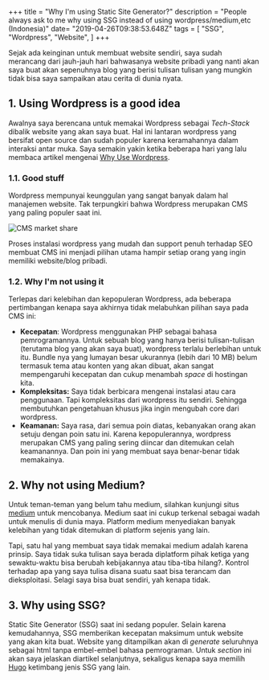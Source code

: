 +++
title = "Why I'm using Static Site Generator?"
description = "People always ask to me why using SSG instead of using wordpress/medium,etc (Indonesia)"
date= "2019-04-26T09:38:53.648Z"
tags = [
    "SSG",
    "Wordpress",
    "Website",
]
+++

Sejak ada keinginan untuk membuat website sendiri, saya sudah merancang dari jauh-jauh hari bahwasanya website pribadi yang nanti akan saya buat akan sepenuhnya blog yang berisi tulisan tulisan yang mungkin tidak bisa saya sampaikan atau cerita di dunia nyata.

## 1. Using Wordpress is a good idea

Awalnya saya berencana untuk memakai Wordpress sebagai _Tech-Stack_ dibalik website yang akan saya buat. Hal ini lantaran wordpress yang bersifat open source dan sudah populer karena keramahannya dalam interaksi antar muka. Saya semakin yakin ketika beberapa hari yang lalu membaca artikel mengenai [Why Use Wordpress](https://kinsta.com/blog/why-use-wordpress/).

### 1.1. Good stuff

Wordpress mempunyai keunggulan yang sangat banyak dalam hal manajemen website. Tak terpungkiri bahwa Wordpress merupakan CMS yang paling populer saat ini.

![CMS market share](/images/uploads/wp.png "Stats about CMS market share")

Proses instalasi wordpress yang mudah dan support penuh terhadap SEO membuat CMS ini menjadi pilihan utama hampir setiap orang yang ingin memiliki website/blog pribadi.

### 1.2. Why I'm not using it

Terlepas dari kelebihan dan kepopuleran Wordpress, ada beberapa pertimbangan kenapa saya akhirnya tidak melabuhkan pilihan saya pada CMS ini:

* **Kecepatan**: Wordpress menggunakan PHP sebagai bahasa pemrogramannya. Untuk sebuah blog yang hanya berisi tulisan-tulisan (terutama blog yang akan saya buat), wordpress terlalu berlebihan untuk itu. Bundle nya yang lumayan besar ukurannya (lebih dari 10 MB) belum termasuk tema atau konten yang akan dibuat, akan sangat mempengaruhi kecepatan dan cukup menambah _space_ di hostingan kita.
* **Kompleksitas:** Saya tidak berbicara mengenai instalasi atau cara penggunaan. Tapi kompleksitas dari wordpress itu sendiri. Sehingga membutuhkan pengetahuan khusus jika ingin mengubah core dari wordpress.
* **Keamanan:** Saya rasa, dari semua poin diatas, kebanyakan orang akan setuju dengan poin satu ini. Karena kepopulerannya, wordpress merupakan CMS yang paling sering diincar dan ditemukan celah keamanannya. Dan poin ini yang membuat saya benar-benar tidak memakainya.

## 2. Why not using Medium?

Untuk teman-teman yang belum tahu medium, silahkan kunjungi situs [medium](https://medium.com) untuk mencobanya.
Medium saat ini cukup terkenal sebagai wadah untuk menulis di dunia maya. Platform medium menyediakan banyak kelebihan yang tidak ditemukan di platform sejenis yang lain.

Tapi, satu hal yang membuat saya tidak memakai medium adalah karena prinsip. Saya tidak suka tulisan saya  berada diplatform pihak ketiga yang sewaktu-waktu bisa berubah kebijakannya atau tiba-tiba hilang?. Kontrol terhadap apa yang saya tulisa disana suatu saat bisa terancam dan dieksploitasi. Selagi saya bisa buat sendiri, yah kenapa tidak.

## 3. Why using SSG?

Static Site Generator (SSG) saat ini sedang populer. Selain karena kemudahannya, SSG memberikan kecepatan maksimum untuk website yang akan kita buat. Website yang ditampilkan akan di _generate_ seluruhnya sebagai html tanpa embel-embel bahasa pemrograman. Untuk _section_ ini akan saya jelaskan diartikel selanjutnya, sekaligus kenapa saya memilih [Hugo](https://gohugo.io) ketimbang jenis SSG yang lain.
